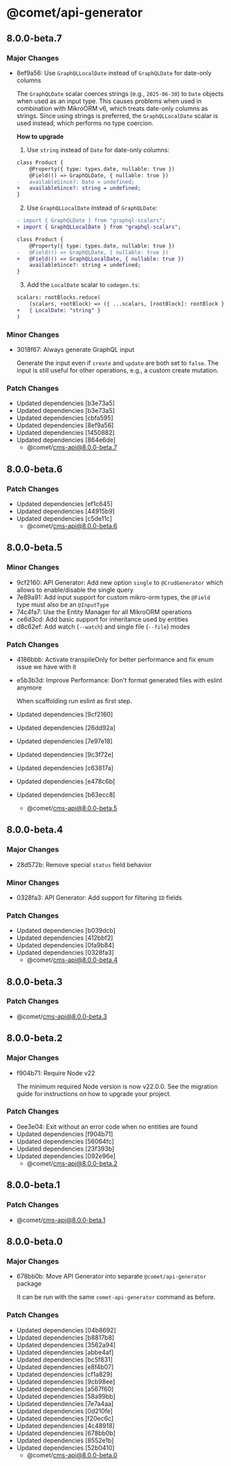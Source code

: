 # @comet/api-generator

## 8.0.0-beta.7

### Major Changes

- 8ef9a56: Use `GraphQLLocalDate` instead of `GraphQLDate` for date-only columns

    The `GraphQLDate` scalar coerces strings (e.g., `2025-06-30`) to `Date` objects when used as an input type.
    This causes problems when used in combination with MikroORM v6, which treats date-only columns as strings.
    Since using strings is preferred, the `GraphQLLocalDate` scalar is used instead, which performs no type coercion.

    **How to upgrade**
    1. Use `string` instead of `Date` for date-only columns:

    ```diff
    class Product {
        @Property({ type: types.date, nullable: true })
        @Field(() => GraphQLDate, { nullable: true })
    -   availableSince?: Date = undefined;
    +   availableSince?: string = undefined;
    }
    ```

    2. Use `GraphQLLocalDate` instead of `GraphQLDate`:

    ```diff
    - import { GraphQLDate } from "graphql-scalars";
    + import { GraphQLLocalDate } from "graphql-scalars";

    class Product {
        @Property({ type: types.date, nullable: true })
    -   @Field(() => GraphQLDate, { nullable: true })
    +   @Field(() => GraphQLLocalDate, { nullable: true })
        availableSince?: string = undefined;
    }
    ```

    3. Add the `LocalDate` scalar to `codegen.ts`:

    ```diff
    scalars: rootBlocks.reduce(
        (scalars, rootBlock) => ({ ...scalars, [rootBlock]: rootBlock }),
    +   { LocalDate: "string" }
    )
    ```

### Minor Changes

- 3018f67: Always generate GraphQL input

    Generate the input even if `create` and `update` are both set to `false`.
    The input is still useful for other operations, e.g., a custom create mutation.

### Patch Changes

- Updated dependencies [b3e73a5]
- Updated dependencies [b3e73a5]
- Updated dependencies [cbfa595]
- Updated dependencies [8ef9a56]
- Updated dependencies [1450882]
- Updated dependencies [864e6de]
    - @comet/cms-api@8.0.0-beta.7

## 8.0.0-beta.6

### Patch Changes

- Updated dependencies [ef1c645]
- Updated dependencies [44915b9]
- Updated dependencies [c5de11c]
    - @comet/cms-api@8.0.0-beta.6

## 8.0.0-beta.5

### Minor Changes

- 9cf2160: API Generator: Add new option `single` to `@CrudGenerator` which allows to enable/disable the single query
- 7e89a91: Add input support for custom mikro-orm types, the `@Field` type must also be an `@InputType`
- 74c4fa7: Use the Entity Manager for all MikroORM operations
- ce6d3cd: Add basic support for inheritance used by entities
- d8c62ef: Add watch (`--watch`) and single file (`--file`) modes

### Patch Changes

- 4186bbb: Activate transpileOnly for better performance and fix enum issue we have with it
- e5b3b3d: Improve Performance: Don't format generated files with eslint anymore

    When scaffolding run eslint as first step.

- Updated dependencies [9cf2160]
- Updated dependencies [26dd92a]
- Updated dependencies [7e97e18]
- Updated dependencies [9c3f72e]
- Updated dependencies [c63817a]
- Updated dependencies [e478c6b]
- Updated dependencies [b63ecc8]
    - @comet/cms-api@8.0.0-beta.5

## 8.0.0-beta.4

### Major Changes

- 28d572b: Remove special `status` field behavior

### Minor Changes

- 0328fa3: API Generator: Add support for filtering `ID` fields

### Patch Changes

- Updated dependencies [b039dcb]
- Updated dependencies [412bbf2]
- Updated dependencies [0fa9b84]
- Updated dependencies [0328fa3]
    - @comet/cms-api@8.0.0-beta.4

## 8.0.0-beta.3

### Patch Changes

- @comet/cms-api@8.0.0-beta.3

## 8.0.0-beta.2

### Major Changes

- f904b71: Require Node v22

    The minimum required Node version is now v22.0.0.
    See the migration guide for instructions on how to upgrade your project.

### Patch Changes

- 0ee3e04: Exit without an error code when no entities are found
- Updated dependencies [f904b71]
- Updated dependencies [56064fc]
- Updated dependencies [23f393b]
- Updated dependencies [092e96e]
    - @comet/cms-api@8.0.0-beta.2

## 8.0.0-beta.1

### Patch Changes

- @comet/cms-api@8.0.0-beta.1

## 8.0.0-beta.0

### Major Changes

- 678bb0b: Move API Generator into separate `@comet/api-generator` package

    It can be run with the same `comet-api-generator` command as before.

### Patch Changes

- Updated dependencies [04b8692]
- Updated dependencies [b8817b8]
- Updated dependencies [3562a94]
- Updated dependencies [abbe4af]
- Updated dependencies [bc5f831]
- Updated dependencies [e8f4b07]
- Updated dependencies [cf1a829]
- Updated dependencies [9cb98ee]
- Updated dependencies [a567f60]
- Updated dependencies [58a99bb]
- Updated dependencies [7e7a4aa]
- Updated dependencies [0d210fe]
- Updated dependencies [f20ec6c]
- Updated dependencies [4c48918]
- Updated dependencies [678bb0b]
- Updated dependencies [8552e1b]
- Updated dependencies [52b0410]
    - @comet/cms-api@8.0.0-beta.0
